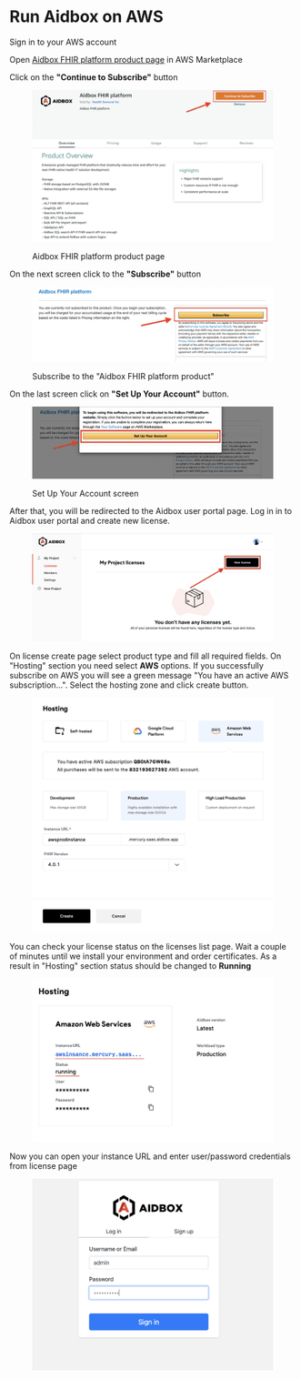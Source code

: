 # Run Aidbox on AWS

Sign in to your AWS account

Open [Aidbox FHIR platform product page](https://aws.amazon.com/marketplace/pp/prodview-l5djlpvsd6o5g) in AWS Marketplace

Click on the **"Continue to Subscribe"** button

<figure><img src="../../.gitbook/assets/aws-continue-to-subscribe.png" alt=""><figcaption><p>Aidbox FHIR platform product page</p></figcaption></figure>

On the next screen click to the **"Subscribe"** button

<figure><img src="../../.gitbook/assets/aws-subscribe.png" alt=""><figcaption><p>Subscribe to the "Aidbox FHIR platform product"</p></figcaption></figure>

On the last screen click on **"Set Up Your Account"** button.

<figure><img src="../../.gitbook/assets/aws-setup-account.png" alt=""><figcaption><p>Set Up Your Account screen</p></figcaption></figure>

After that, you will be redirected to the Aidbox user portal page. Log in in to Aidbox user portal and create new license.

<figure><img src="../../.gitbook/assets/3d6a14b0baa441e2a31a4253f0582cf8.png" alt=""><figcaption></figcaption></figure>

On license create page select product type and fill all required fields. On "Hosting" section you need select **AWS** options. If you successfully subscribe on AWS you will see a green message "You have an active AWS subscription...". Select the hosting zone and click create button.

<figure><img src="../../.gitbook/assets/5e3dfcb3a54f42e4b96660147272ef9f.png" alt=""><figcaption></figcaption></figure>

You can check your license status on the licenses list page. Wait a couple of minutes until we install your environment and order certificates. As a result in "Hosting" section status should be changed to **Running**

<figure><img src="../../.gitbook/assets/2ca9587712f042cfa72f2d1ddf57d3ce.png" alt=""><figcaption></figcaption></figure>

Now you can open your instance URL and enter user/password credentials from license page

&#x20;

<figure><img src="../../.gitbook/assets/855a9ce6ecaf4d2b910e465393006911.png" alt=""><figcaption></figcaption></figure>
